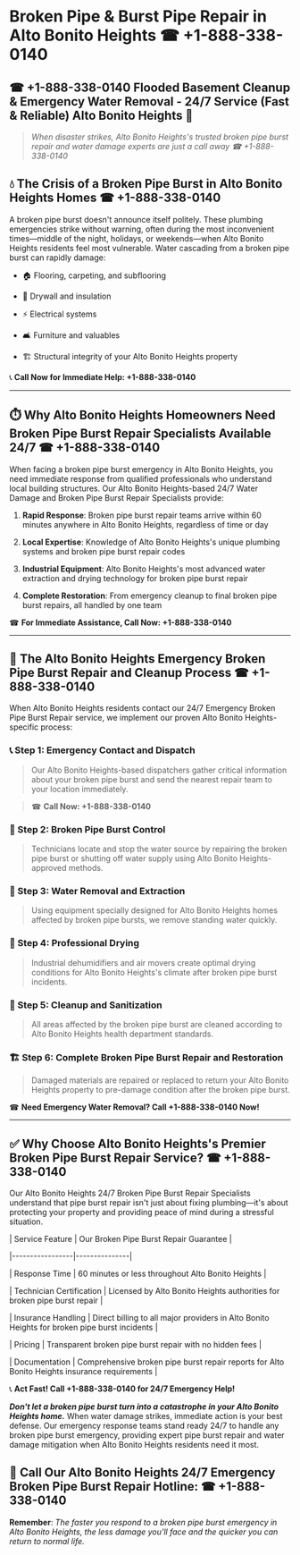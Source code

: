 # Broken Pipe & Burst Pipe Repair in Alto Bonito Heights ☎ +1-888-338-0140  
## ☎ +1-888-338-0140 Flooded Basement Cleanup & Emergency Water Removal - 24/7 Service (Fast & Reliable) Alto Bonito Heights 🚨  

> *When disaster strikes, Alto Bonito Heights's trusted broken pipe burst repair and water damage experts are just a call away ☎ +1-888-338-0140*  

## 💧 The Crisis of a Broken Pipe Burst in Alto Bonito Heights Homes ☎ +1-888-338-0140  

A broken pipe burst doesn't announce itself politely. These plumbing emergencies strike without warning, often during the most inconvenient times—middle of the night, holidays, or weekends—when Alto Bonito Heights residents feel most vulnerable. Water cascading from a broken pipe burst can rapidly damage:  

* 🏠 Flooring, carpeting, and subflooring  
* 🧱 Drywall and insulation  
* ⚡ Electrical systems  
* 🛋️ Furniture and valuables  
* 🏗️ Structural integrity of your Alto Bonito Heights property  

📞 **Call Now for Immediate Help: +1-888-338-0140**  

---  

## ⏱️ Why Alto Bonito Heights Homeowners Need Broken Pipe Burst Repair Specialists Available 24/7 ☎ +1-888-338-0140  

When facing a broken pipe burst emergency in Alto Bonito Heights, you need immediate response from qualified professionals who understand local building structures. Our Alto Bonito Heights-based 24/7 Water Damage and Broken Pipe Burst Repair Specialists provide:  

1. **Rapid Response**: Broken pipe burst repair teams arrive within 60 minutes anywhere in Alto Bonito Heights, regardless of time or day  
2. **Local Expertise**: Knowledge of Alto Bonito Heights's unique plumbing systems and broken pipe burst repair codes  
3. **Industrial Equipment**: Alto Bonito Heights's most advanced water extraction and drying technology for broken pipe burst repair  
4. **Complete Restoration**: From emergency cleanup to final broken pipe burst repairs, all handled by one team  

☎ **For Immediate Assistance, Call Now: +1-888-338-0140**  

---  

## 🔧 The Alto Bonito Heights Emergency Broken Pipe Burst Repair and Cleanup Process ☎ +1-888-338-0140  

When Alto Bonito Heights residents contact our 24/7 Emergency Broken Pipe Burst Repair service, we implement our proven Alto Bonito Heights-specific process:  

### 📞 Step 1: Emergency Contact and Dispatch  
> Our Alto Bonito Heights-based dispatchers gather critical information about your broken pipe burst and send the nearest repair team to your location immediately.  
> ☎ **Call Now: +1-888-338-0140**  

### 🚿 Step 2: Broken Pipe Burst Control  
> Technicians locate and stop the water source by repairing the broken pipe burst or shutting off water supply using Alto Bonito Heights-approved methods.  

### 🌊 Step 3: Water Removal and Extraction  
> Using equipment specially designed for Alto Bonito Heights homes affected by broken pipe bursts, we remove standing water quickly.  

### 💨 Step 4: Professional Drying  
> Industrial dehumidifiers and air movers create optimal drying conditions for Alto Bonito Heights's climate after broken pipe burst incidents.  

### 🧼 Step 5: Cleanup and Sanitization  
> All areas affected by the broken pipe burst are cleaned according to Alto Bonito Heights health department standards.  

### 🏗️ Step 6: Complete Broken Pipe Burst Repair and Restoration  
> Damaged materials are repaired or replaced to return your Alto Bonito Heights property to pre-damage condition after the broken pipe burst.  

☎ **Need Emergency Water Removal? Call +1-888-338-0140 Now!**  

---  

## ✅ Why Choose Alto Bonito Heights's Premier Broken Pipe Burst Repair Service? ☎ +1-888-338-0140  

Our Alto Bonito Heights 24/7 Broken Pipe Burst Repair Specialists understand that pipe burst repair isn't just about fixing plumbing—it's about protecting your property and providing peace of mind during a stressful situation.  

| Service Feature | Our Broken Pipe Burst Repair Guarantee |  
|-----------------|---------------|  
| Response Time | 60 minutes or less throughout Alto Bonito Heights |  
| Technician Certification | Licensed by Alto Bonito Heights authorities for broken pipe burst repair |  
| Insurance Handling | Direct billing to all major providers in Alto Bonito Heights for broken pipe burst incidents |  
| Pricing | Transparent broken pipe burst repair with no hidden fees |  
| Documentation | Comprehensive broken pipe burst repair reports for Alto Bonito Heights insurance requirements |  

📞 **Act Fast! Call +1-888-338-0140 for 24/7 Emergency Help!**  

***Don't let a broken pipe burst turn into a catastrophe in your Alto Bonito Heights home.*** When water damage strikes, immediate action is your best defense. Our emergency response teams stand ready 24/7 to handle any broken pipe burst emergency, providing expert pipe burst repair and water damage mitigation when Alto Bonito Heights residents need it most.  

## 📱 Call Our Alto Bonito Heights 24/7 Emergency Broken Pipe Burst Repair Hotline: ☎ +1-888-338-0140  

**Remember**: *The faster you respond to a broken pipe burst emergency in Alto Bonito Heights, the less damage you'll face and the quicker you can return to normal life.*